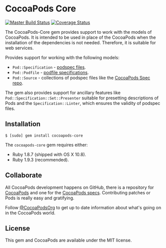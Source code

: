# CocoaPods Core

[![Master Build Status](https://secure.travis-ci.org/CocoaPods/Core.png?branch=master)](https://secure.travis-ci.org/CocoaPods/Core)
[![Coverage Status](https://coveralls.io/repos/CocoaPods/Core/badge.png?branch=master)](https://coveralls.io/r/CocoaPods/Core)

The CocoaPods-Core gem provides support to work with the models of CocoaPods.
It is intended to be used in place of the CocoaPods when the installation
of the dependencies is not needed. Therefore, it is suitable for web services.

Provides support for working with the following models:

- `Pod::Specification` - [podspec files](http://cocoapods.github.com/specification.html).
- `Pod::Podfile` - [podfile specifications](http://cocoapods.github.com/podfile.html).
- `Pod::Source` - collections of podspec files like the [CocoaPods Spec repo](https://github.com/CocoaPods/Specs).

The gem also provides support for ancillary features like
`Pod::Specification::Set::Presenter` suitable for presetting descriptions of
Pods and the `Specification::Linter`, which ensures the validity of podspec
files.

## Installation

```
$ [sudo] gem install cocoapods-core
```

The `cocoapods-core` gem requires either:

- Ruby 1.8.7 (shipped with OS X 10.8).
- Ruby 1.9.3 (recommended).

## Collaborate

All CocoaPods development happens on GitHub, there is a repository for
[CocoaPods](https://github.com/CocoaPods/CocoaPods) and one for the [CocoaPods
specs](https://github.com/CocoaPods/Specs). Contributing patches or Pods is
really easy and gratifying.

Follow [@CocoaPodsOrg](http://twitter.com/CocoaPodsOrg) to get up to date
information about what's going on in the CocoaPods world.

## License

This gem and CocoaPods are available under the MIT license.
